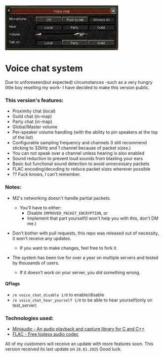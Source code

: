 ![Voice chat ui image](vc_ui.png "Voice chat ui image")

# Voice chat system
Due to unforeseen(but expected) circumstances -such as a very hungry little boy reselling my work- I have decided to make this version public.


### This version's features:
- Proximity chat (local)
- Guild chat (in-map)
- Party chat (in-map)
- Global/Master volume
- Per-speaker volume handling (with the ability to pin speakers at the top of the list)
- Configurable sampling frequency and channels
(I still recommend sticking to 32kHz and 1 channel because of packet sizes.)
- You can not speak over a channel unless hearing is also enabled
- Sound reduction to prevent loud sounds from blasting your ears
- Basic but functional sound detection to avoid unnecessary packets
- FLAC encoding/decoding to reduce packet sizes wherever possible
- ?? Fuck knows, I can't remember.


### Notes:
- M2's networking doesn't handle partial packets.
    - You'll have to either:
        - Disable `IMPROVED_PACKET_ENCRYPTION`, or 
        - Implement that part yourself(I won't help you with this, don't DM me.)

- Don't bother with pull requests, this repo was released out of necessity, it won't receive any updates.
    - If you want to make changes, feel free to fork it.

- The system has been live for over a year on multiple servers and tested by thousands of users.
    - If it doesn't work on your server, you did something wrong.


#### QFlags
- `/e voice_chat_disable 1/0` to enable/disable
- `/e voice_chat_hear_yourself 1/0` to be able to hear yourself(only on test_server)


### Technologies used:
- [Miniaudio - An audio playback and capture library for C and C++](https://miniaud.io/)
- [FLAC - Free losless audio codec](https://xiph.org/flac/index.html)


All of my customers will receive an update with more features soon.
This version received its last update on `28.01.2025`
Good luck.

